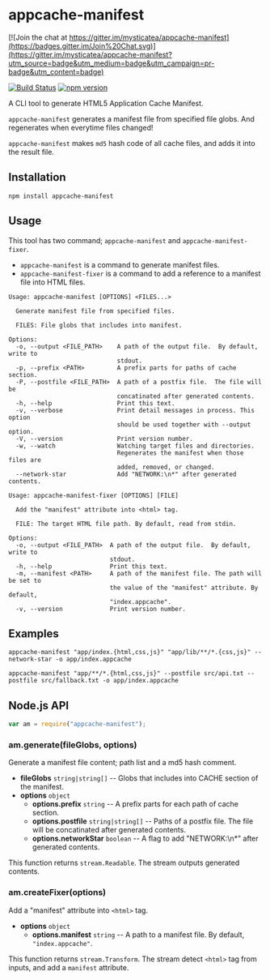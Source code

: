 # appcache-manifest

[![Join the chat at https://gitter.im/mysticatea/appcache-manifest](https://badges.gitter.im/Join%20Chat.svg)](https://gitter.im/mysticatea/appcache-manifest?utm_source=badge&utm_medium=badge&utm_campaign=pr-badge&utm_content=badge)

[![Build Status](https://travis-ci.org/mysticatea/appcache-manifest.svg?branch=master)](https://travis-ci.org/mysticatea/appcache-manifest)
[![npm version](https://badge.fury.io/js/appcache-manifest.svg)](http://badge.fury.io/js/appcache-manifest)

A CLI tool to generate HTML5 Application Cache Manifest.

`appcache-manifest` generates a manifest file from specified file globs.
And regenerates when everytime files changed!

`appcache-manifest` makes `md5` hash code of all cache files, and adds it into
the result file.

## Installation

```
npm install appcache-manifest
```


## Usage

This tool has two command; `appcache-manifest` and `appcache-manifest-fixer`.

- `appcache-manifest` is a command to generate manifest files.
- `appcache-manifest-fixer` is a command to add a reference to a manifest file
  into HTML files.

```
Usage: appcache-manifest [OPTIONS] <FILES...>

  Generate manifest file from specified files.

  FILES: File globs that includes into manifest.

Options:
  -o, --output <FILE_PATH>    A path of the output file.  By default, write to
                              stdout.
  -p, --prefix <PATH>         A prefix parts for paths of cache section.
  -P, --postfile <FILE_PATH>  A path of a postfix file.  The file will be
                              concatinated after generated contents.
  -h, --help                  Print this text.
  -v, --verbose               Print detail messages in process. This option
                              should be used together with --output option.
  -V, --version               Print version number.
  -w, --watch                 Watching target files and directories.
                              Regenerates the manifest when those files are
                              added, removed, or changed.
  --network-star              Add "NETWORK:\n*" after generated contents.
```

```
Usage: appcache-manifest-fixer [OPTIONS] [FILE]

  Add the "manifest" attribute into <html> tag.

  FILE: The target HTML file path. By default, read from stdin.

Options:
  -o, --output <FILE_PATH>  A path of the output file.  By default, write to
                            stdout.
  -h, --help                Print this text.
  -m, --manifest <PATH>     A path of the manifest file. The path will be set to
                            the value of the "manifest" attribute. By default,
                            "index.appcache".
  -v, --version             Print version number.
```


## Examples

```
appcache-manifest "app/index.{html,css,js}" "app/lib/**/*.{css,js}" --network-star -o app/index.appcache
```

```
appcache-manifest "app/**/*.{html,css,js}" --postfile src/api.txt --postfile src/fallback.txt -o app/index.appcache
```


## Node.js API

```js
var am = require("appcache-manifest");
```

### am.generate(fileGlobs, options)

Generate a manifest file content; path list and a md5 hash comment.

- **fileGlobs** `string|string[]` -- Globs that includes into CACHE section of the manifest.
- **options** `object`
  - **options.prefix** `string` -- A prefix parts for each path of cache section.
  - **options.postfile** `string|string[]` -- Paths of a postfix file.
    The file will be concatinated after generated contents.
  - **options.networkStar** `boolean` -- A flag to add "NETWORK:\n*" after
    generated contents.

This function returns `stream.Readable`.
The stream outputs generated contents.

### am.createFixer(options)

Add a "manifest" attribute into `<html>` tag.

- **options** `object`
  - **options.manifest** `string` -- A path to a manifest file.  By default,
    `"index.appcache"`.

This function returns `stream.Transform`.
The stream detect `<html>` tag from inputs, and add a `manifest` attribute.
